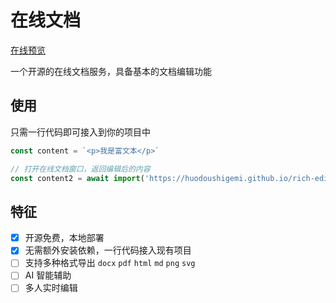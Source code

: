 # 在线文档


[在线预览](https://huodoushigemi.github.io/rich-editor)

一个开源的在线文档服务，具备基本的文档编辑功能

## 使用

只需一行代码即可接入到你的项目中

```js
const content = `<p>我是富文本</p>`

// 打开在线文档窗口，返回编辑后的内容
const content2 = await import('https://huodoushigemi.github.io/rich-editor/function.js').then(e => e.openDoc({ content }))
```

## 特征

- [x] 开源免费，本地部署
- [x] 无需额外安装依赖，一行代码接入现有项目
- [ ] 支持多种格式导出 `docx` `pdf` `html` `md` `png` `svg`
- [ ] AI 智能辅助
- [ ] 多人实时编辑